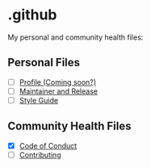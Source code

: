 # .github

My personal and community health files:

## Personal Files

- [ ] [Profile (Coming soon?)](https://github.com/KatherineMichel/.github/blob/master/profile.yml)
- [ ] [Maintainer and Release](https://github.com/KatherineMichel/.github/blob/master/MAINTAINER_AND_RELEASE.md)
- [ ] [Style Guide](https://github.com/KatherineMichel/.github/blob/master/STYLE_GUIDE.md)

## Community Health Files

- [x] [Code of Conduct](https://github.com/KatherineMichel/.github/blob/master/CODE_OF_CONDUCT.md)
- [ ] [Contributing](https://github.com/KatherineMichel/.github/blob/master/CONTRIBUTING.md)
